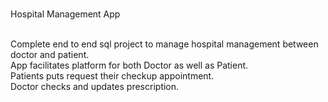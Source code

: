 ###
Hospital Management App

<br>
Complete end to end sql project to manage hospital management between doctor and patient. 

<br>
App facilitates platform for both Doctor as well as Patient.

<br>
Patients puts request their checkup appointment.

<br>
Doctor checks and updates prescription.
